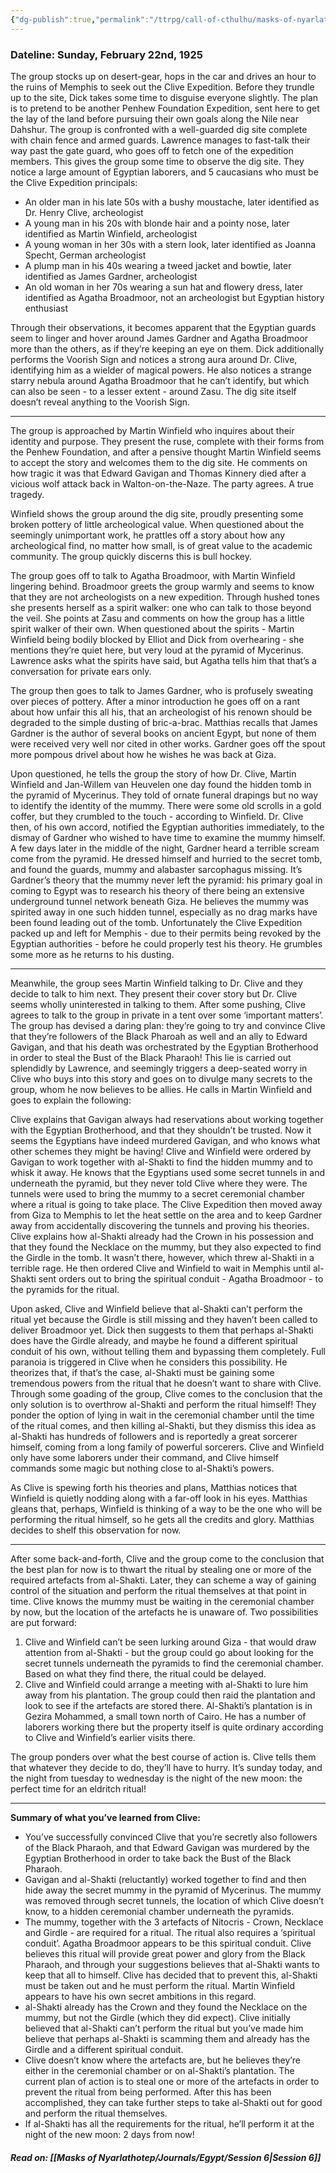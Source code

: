 ```yaml
---
{"dg-publish":true,"permalink":"/ttrpg/call-of-cthulhu/masks-of-nyarlathotep/players/journals/egypt/session-5/","tags":["TTRPG/Games/MoN"]}
---
```


### Dateline: Sunday, February 22nd, 1925
The group stocks up on desert-gear, hops in the car and drives an hour to the ruins of Memphis to seek out the Clive Expedition. Before they trundle up to the site, Dick takes some time to disguise everyone slightly. The plan is to pretend to be another Penhew Foundation Expedition, sent here to get the lay of the land before pursuing their own goals along the Nile near Dahshur. The group is confronted with a well-guarded dig site complete with chain fence and armed guards. Lawrence manages to fast-talk their way past the gate guard, who goes off to fetch one of the expedition members. This gives the group some time to observe the dig site. They notice a large amount of Egyptian laborers, and 5 caucasians who must be the Clive Expedition principals:

- An older man in his late 50s with a bushy moustache, later identified as Dr. Henry Clive, archeologist
- A young man in his 20s with blonde hair and a pointy nose, later identified as Martin Winfield, archeologist
- A young woman in her 30s with a stern look, later identified as Joanna Specht, German archeologist
- A plump man in his 40s wearing a tweed jacket and bowtie, later identified as James Gardner, archeologist
- An old woman in her 70s wearing a sun hat and flowery dress, later identified as Agatha Broadmoor, not an archeologist but Egyptian history enthusiast

Through their observations, it becomes apparent that the Egyptian guards seem to linger and hover around James Gardner and Agatha Broadmoor more than the others, as if they’re keeping an eye on them. Dick additionally performs the Voorish Sign and notices a strong aura around Dr. Clive, identifying him as a wielder of magical powers. He also notices a strange starry nebula around Agatha Broadmoor that he can’t identify, but which can also be seen - to a lesser extent - around Zasu. The dig site itself doesn’t reveal anything to the Voorish Sign.

---

The group is approached by Martin Winfield who inquires about their identity and purpose. They present the ruse, complete with their forms from the Penhew Foundation, and after a pensive thought Martin Winfield seems to accept the story and welcomes them to the dig site. He comments on how tragic it was that Edward Gavigan and Thomas Kinnery died after a vicious wolf attack back in Walton-on-the-Naze. The party agrees. A true tragedy.

Winfield shows the group around the dig site, proudly presenting some broken pottery of little archeological value. When questioned about the seemingly unimportant work, he prattles off a story about how any archeological find, no matter how small, is of great value to the academic community. The group quickly discerns this is bull hockey.

The group goes off to talk to Agatha Broadmoor, with Martin Winfield lingering behind. Broadmoor greets the group warmly and seems to know that they are not archeologists on a new expedition. Through hushed tones she presents herself as a spirit walker: one who can talk to those beyond the veil. She points at Zasu and comments on how the group has a little spirit walker of their own. When questioned about the spirits - Martin Winfield being bodily blocked by Elliot and Dick from overhearing - she mentions they’re quiet here, but very loud at the pyramid of Mycerinus. Lawrence asks what the spirits have said, but Agatha tells him that that’s a conversation for private ears only.

The group then goes to talk to James Gardner, who is profusely sweating over pieces of pottery. After a minor introduction he goes off on a rant about how unfair this all his, that an archeologist of his renown should be degraded to the simple dusting of bric-a-brac. Matthias recalls that James Gardner is the author of several books on ancient Egypt, but none of them were received very well nor cited in other works. Gardner goes off the spout more pompous drivel about how he wishes he was back at Giza.

Upon questioned, he tells the group the story of how Dr. Clive, Martin Winfield and Jan-Willem van Heuvelen one day found the hidden tomb in the pyramid of Mycerinus. They told of ornate funeral drapings but no way to identify the identity of the mummy. There were some old scrolls in a gold coffer, but they crumbled to the touch - according to Winfield. Dr. Clive then, of his own accord, notified the Egyptian authorities immediately, to the dismay of Gardner who wished to have time to examine the mummy himself. A few days later in the middle of the night, Gardner heard a terrible scream come from the pyramid. He dressed himself and hurried to the secret tomb, and found the guards, mummy and alabaster sarcophagus missing. It’s Gardner’s theory that the mummy never left the pyramid: his primary goal in coming to Egypt was to research his theory of there being an extensive underground tunnel network beneath Giza. He believes the mummy was spirited away in one such hidden tunnel, especially as no drag marks have been found leading out of the tomb. Unfortunately the Clive Expedition packed up and left for Memphis - due to their permits being revoked by the Egyptian authorities - before he could properly test his theory. He grumbles some more as he returns to his dusting.

---

Meanwhile, the group sees Martin Winfield talking to Dr. Clive and they decide to talk to him next. They present their cover story but Dr. Clive seems wholly uninterested in talking to them. After some pushing, Clive agrees to talk to the group in private in a tent over some ‘important matters’. The group has devised a daring plan: they’re going to try and convince Clive that they’re followers of the Black Pharoah as well and an ally to Edward Gavigan, and that his death was orchestrated by the Egyptian Brotherhood in order to steal the Bust of the Black Pharaoh! This lie is carried out splendidly by Lawrence, and seemingly triggers a deep-seated worry in Clive who buys into this story and goes on to divulge many secrets to the group, whom he now believes to be allies. He calls in Martin Winfield and goes to explain the following:

Clive explains that Gavigan always had reservations about working together with the Egyptian Brotherhood, and that they shouldn’t be trusted. Now it seems the Egyptians have indeed murdered Gavigan, and who knows what other schemes they might be having! Clive and Winfield were ordered by Gavigan to work together with al-Shakti to find the hidden mummy and to whisk it away. He knows that the Egyptians used some secret tunnels in and underneath the pyramid, but they never told Clive where they were. The tunnels were used to bring the mummy to a secret ceremonial chamber where a ritual is going to take place. The Clive Expedition then moved away from Giza to Memphis to let the heat settle on the area and to keep Gardner away from accidentally discovering the tunnels and proving his theories. Clive explains how al-Shakti already had the Crown in his possession and that they found the Necklace on the mummy, but they also expected to find the Girdle in the tomb. It wasn’t there, however, which threw al-Shakti in a terrible rage. He then ordered Clive and Winfield to wait in Memphis until al-Shakti sent orders out to bring the spiritual conduit - Agatha Broadmoor - to the pyramids for the ritual.

Upon asked, Clive and Winfield believe that al-Shakti can’t perform the ritual yet because the Girdle is still missing and they haven’t been called to deliver Broadmoor yet. Dick then suggests to them that perhaps al-Shakti does have the Girdle already, and maybe he found a different spiritual conduit of his own, without telling them and bypassing them completely. Full paranoia is triggered in Clive when he considers this possibility. He theorizes that, if that’s the case, al-Shakti must be gaining some tremendous powers from the ritual that he doesn’t want to share with Clive. Through some goading of the group, Clive comes to the conclusion that the only solution is to overthrow al-Shakti and perform the ritual himself! They ponder the option of lying in wait in the ceremonial chamber until the time of the ritual comes, and then killing al-Shakti, but they dismiss this idea as al-Shakti has hundreds of followers and is reportedly a great sorcerer himself, coming from a long family of powerful sorcerers. Clive and Winfield only have some laborers under their command, and Clive himself commands some magic but nothing close to al-Shakti’s powers.

As Clive is spewing forth his theories and plans, Matthias notices that Winfield is quietly nodding along with a far-off look in his eyes. Matthias gleans that, perhaps, Winfield is thinking of a way to be the one who will be performing the ritual himself, so he gets all the credits and glory. Matthias decides to shelf this observation for now.

---

After some back-and-forth, Clive and the group come to the conclusion that the best plan for now is to thwart the ritual by stealing one or more of the required artefacts from al-Shakti. Later, they can scheme a way of gaining control of the situation and perform the ritual themselves at that point in time. Clive knows the mummy must be waiting in the ceremonial chamber by now, but the location of the artefacts he is unaware of. Two possibilities are put forward:

1. Clive and Winfield can’t be seen lurking around Giza - that would draw attention from al-Shakti - but the group could go about looking for the secret tunnels underneath the pyramids to find the ceremonial chamber. Based on what they find there, the ritual could be delayed.
2. Clive and Winfield could arrange a meeting with al-Shakti to lure him away from his plantation. The group could then raid the plantation and look to see if the artefacts are stored there. Al-Shakti’s plantation is in Gezira Mohammed, a small town north of Cairo. He has a number of laborers working there but the property itself is quite ordinary according to Clive and Winfield’s earlier visits there.

The group ponders over what the best course of action is. Clive tells them that whatever they decide to do, they’ll have to hurry. It’s sunday today, and the night from tuesday to wednesday is the night of the new moon: the perfect time for an eldritch ritual!

---

**Summary of what you’ve learned from Clive:**

- You’ve successfully convinced Clive that you’re secretly also followers of the Black Pharaoh, and that Edward Gavigan was murdered by the Egyptian Brotherhood in order to take back the Bust of the Black Pharaoh.
- Gavigan and al-Shakti (reluctantly) worked together to find and then hide away the secret mummy in the pyramid of Mycerinus. The mummy was removed through secret tunnels, the location of which Clive doesn’t know, to a hidden ceremonial chamber underneath the pyramids.
- The mummy, together with the 3 artefacts of Nitocris - Crown, Necklace and Girdle - are required for a ritual. The ritual also requires a ‘spiritual conduit’. Agatha Broadmoor appears to be this spiritual conduit. Clive believes this ritual will provide great power and glory from the Black Pharaoh, and through your suggestions believes that al-Shakti wants to keep that all to himself. Clive has decided that to prevent this, al-Shakti must be taken out and he must perform the ritual. Martin Winfield appears to have his own secret ambitions in this regard.
- al-Shakti already has the Crown and they found the Necklace on the mummy, but not the Girdle (which they did expect). Clive initially believed that al-Shakti can’t perform the ritual but you’ve made him believe that perhaps al-Shakti is scamming them and already has the Girdle and a different spiritual conduit.
- Clive doesn’t know where the artefacts are, but he believes they’re either in the ceremonial chamber or on al-Shakti’s plantation. The current plan of action is to steal one or more of the artefacts in order to prevent the ritual from being performed. After this has been accomplished, they can take further steps to take al-Shakti out for good and perform the ritual themselves.
- If al-Shakti has all the requirements for the ritual, he’ll perform it at the night of the new moon: 2 days from now!

##### Read on: [[Masks of Nyarlathotep/Journals/Egypt/Session 6\|Session 6]]